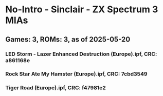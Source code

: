 # No-Intro - Sinclair - ZX Spectrum 3 MIAs
## Games: 3, ROMs: 3, as of 2025-05-20

### LED Storm - Lazer Enhanced Destruction (Europe).ipf, CRC: a861168e
### Rock Star Ate My Hamster (Europe).ipf, CRC: 7cbd3549
### Tiger Road (Europe).ipf, CRC: f47981e2
